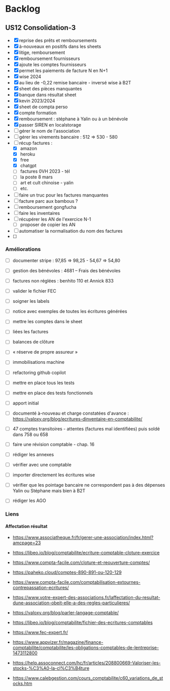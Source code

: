 # Backlog

## US12 Consolidation-3

- [x] reprise des prêts et remboursements 
- [x] à-nouveaux en positifs dans les sheets
- [x] litige, remboursement
- [x] remboursement fournisseurs 
- [x] ajoute les comptes fournisseurs
- [x] permet les paiements de facture N en N+1
- [x] wise 2024
- [x] au lieu de -0,22 remise bancaire - inversé wise à B2T
- [x] sheet des pièces manquantes
- [x] banque dans résultat sheet
- [x] kevin 2023/2024
- [x] sheet de compta perso
- [x] compte formation
- [x] remboursement : stéphane à Yalin ou à un bénévole
- [x] passer SIREN en localstorage
- [ ] gérer le nom de l'association
- [ ] gérer les virements bancaire : 512 => 530 - 580
- [ ] récup factures :
    - [x] amazon
    - [x] heroku
    - [x] free
    - [x] chatgpt
    - [ ] factures 0VH 2023 - tél
    - [ ] la poste 8 mars
    - [ ] art et cult chinoise - yalin
    - [ ] etc.
- [ ] faire un truc pour les factures manquantes
- [ ] facture parc aux bambous ?
- [ ] remboursement gongfucha
- [ ] faire les inventaires
- [ ] récupérer les AN de l'exercice N-1
    - [ ] proposer de copier les AN
- [ ] automatiser la normalisation du nom des factures
- [ ] 

### Améliorations

- [ ] documenter stripe : 97,85 => 98,25 - 54,67 => 54,80
- [ ] gestion des bénévoles : 4681 – Frais des bénévoles
- [ ] factures non réglées : benhito 110 et Annick 833
- [ ] valider le fichier FEC
- [ ] soigner les labels
- [ ] notice avec exemples de toutes les écritures générées
- [ ] mettre les comptes dans le sheet
- [ ] liées les factures
- [ ] balances de clôture
- [ ] « réserve de propre assureur »
- [ ] immobilisations machine
- [ ] refactoring github copilot
- [ ] mettre en place tous les tests
- [ ] mettre en place des tests fonctionnels
- [ ] apport initial
- [ ] documenté à-nouveau et charge constatées d'avance : https://valoxy.org/blog/ecritures-dinventaire-en-comptabilite/
- [ ] 47 comptes transitoires - attentes (factures mal identifiées) puis soldé dans 758 ou 658
- [ ] faire une révision comptable - chap. 16
- [ ] rédiger les annexes
- [ ] vérifier avec une comptable

- [ ] importer directement les écritures wise
- [ ] vérifier que les pointage bancaire ne correspondent pas à des dépenses Yalin ou Stéphane mais bien à B2T
- [ ] rédiger les AGO

### Liens

#### Affectation résultat

- https://www.associatheque.fr/fr/gerer-une-association/index.html?amcpage=23
- https://libeo.io/blog/comptabilite/ecriture-comptable-cloture-exercice
- https://www.compta-facile.com/cloture-et-reouverture-comptes/
- https://paheko.cloud/comptes-890-891-ou-120-129
- https://www.compta-facile.com/comptabilisation-extournes-contrepassation-ecritures/
- https://www.votre-expert-des-associations.fr/laffectation-du-resultat-dune-association-obeit-elle-a-des-regles-particulieres/

- https://valoxy.org/blog/parler-langage-comptable/
- https://libeo.io/blog/comptabilite/fichier-des-ecritures-comptables
- https://www.fec-expert.fr/
- https://www.appvizer.fr/magazine/finance-comptabilite/comptabilite/les-obligations-comptables-de-lentreprise-1473112800
- https://help.assoconnect.com/hc/fr/articles/208800669-Valoriser-les-stocks-%C3%A0-la-cl%C3%B4ture
- https://www.calebgestion.com/cours_comptabilite/c60_variations_de_stocks.htm
